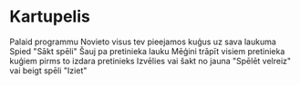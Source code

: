 # Kartupelis
Palaid programmu 
Novieto visus tev pieejamos kuģus uz sava laukuma
Spied "Sākt spēli"
Šauj pa pretinieka lauku
Mēģini trāpīt visiem pretinieka kuģiem pirms to izdara pretinieks
Izvēlies vai šakt no jauna "Spēlēt velreiz" vai beigt spēli "Iziet"
